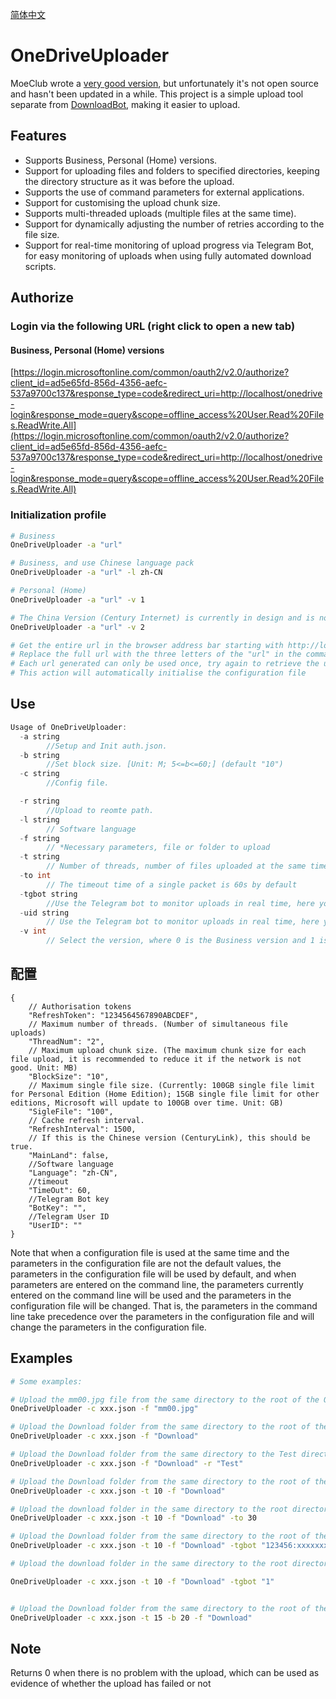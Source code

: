 [简体中文](Readme-zh-CN.md)
# OneDriveUploader

MoeClub wrote a [very good version](https://github.com/MoeClub/OneList/tree/master/OneDriveUploader), but unfortunately it's not open source and hasn't been updated in a while. This project is a simple upload tool separate from [DownloadBot](https://github.com/gaowanliang/DownloadBot), making it easier to upload.

## Features

- Supports Business, Personal (Home) versions.
- Support for uploading files and folders to specified directories, keeping the directory structure as it was before the upload.
- Supports the use of command parameters for external applications.
- Support for customising the upload chunk size.
- Supports multi-threaded uploads (multiple files at the same time).
- Support for dynamically adjusting the number of retries according to the file size.
- Support for real-time monitoring of upload progress via Telegram Bot, for easy monitoring of uploads when using fully automated download scripts.


## Authorize
### Login via the following URL (right click to open a new tab)
#### Business, Personal (Home) versions
[https://login.microsoftonline.com/common/oauth2/v2.0/authorize?client_id=ad5e65fd-856d-4356-aefc-537a9700c137&response_type=code&redirect_uri=http://localhost/onedrive-login&response_mode=query&scope=offline_access%20User.Read%20Files.ReadWrite.All](https://login.microsoftonline.com/common/oauth2/v2.0/authorize?client_id=ad5e65fd-856d-4356-aefc-537a9700c137&response_type=code&redirect_uri=http://localhost/onedrive-login&response_mode=query&scope=offline_access%20User.Read%20Files.ReadWrite.All)



### Initialization profile
```bash
# Business
OneDriveUploader -a "url"

# Business, and use Chinese language pack
OneDriveUploader -a "url" -l zh-CN

# Personal (Home)
OneDriveUploader -a "url" -v 1

# The China Version (Century Internet) is currently in design and is not available
OneDriveUploader -a "url" -v 2

# Get the entire url in the browser address bar starting with http://loaclhost
# Replace the full url with the three letters of the "url" in the command
# Each url generated can only be used once, try again to retrieve the url
# This action will automatically initialise the configuration file
```

## Use
```c
Usage of OneDriveUploader:
  -a string
        //Setup and Init auth.json.
  -b string
        //Set block size. [Unit: M; 5<=b<=60;] (default "10")
  -c string
        //Config file.

  -r string
        //Upload to reomte path.
  -l string
        // Software language
  -f string
        // *Necessary parameters, file or folder to upload
  -t string
        // Number of threads, number of files uploaded at the same time. Default: 3
  -to int
        // The timeout time of a single packet is 60s by default
  -tgbot string
        //Use the Telegram bot to monitor uploads in real time, here you need to fill in the access token of the bot, e.g. 123456789:xxxxxxxxxx, use double quotes to wrap it
  -uid string
        // Use the Telegram bot to monitor uploads in real time, here you need to fill in the recipient's userID, shaped like 123456789
  -v int
        // Select the version, where 0 is the Business version and 1 is the personal (home) version, the default is 0
```

## 配置
```jsonc
{
    // Authorisation tokens
    "RefreshToken": "1234564567890ABCDEF",
    // Maximum number of threads. (Number of simultaneous file uploads)
    "ThreadNum": "2",
    // Maximum upload chunk size. (The maximum chunk size for each file upload, it is recommended to reduce it if the network is not good. Unit: MB)
    "BlockSize": "10",
    // Maximum single file size. (Currently: 100GB single file limit for Personal Edition (Home Edition); 15GB single file limit for other editions, Microsoft will update to 100GB over time. Unit: GB)
    "SigleFile": "100",
    // Cache refresh interval.
    "RefreshInterval": 1500,
    // If this is the Chinese version (CenturyLink), this should be true.
    "MainLand": false,
    //Software language
    "Language": "zh-CN",
    //timeout
    "TimeOut": 60,
    //Telegram Bot key
    "BotKey": "",
    //Telegram User ID
    "UserID": ""
}
```
Note that when a configuration file is used at the same time and the parameters in the configuration file are not the default values, the parameters in the configuration file will be used by default, and when parameters are entered on the command line, the parameters currently entered on the command line will be used and the parameters in the configuration file will be changed. That is, the parameters in the command line take precedence over the parameters in the configuration file and will change the parameters in the configuration file.

## Examples
```bash
# Some examples:

# Upload the mm00.jpg file from the same directory to the root of the OneDrive
OneDriveUploader -c xxx.json -f "mm00.jpg"

# Upload the Download folder from the same directory to the root of the OneDrive
OneDriveUploader -c xxx.json -f "Download" 

# Upload the Download folder from the same directory to the Test directory of the OneDrive
OneDriveUploader -c xxx.json -f "Download" -r "Test"

# Upload the Download folder from the same directory to the root of the OneDrive, using 10 threads
OneDriveUploader -c xxx.json -t 10 -f "Download" 

# Upload the download folder in the same directory to the root directory of onedrive network disk, use 10 threads, and set the timeout to 30 seconds
OneDriveUploader -c xxx.json -t 10 -f "Download" -to 30

# Upload the Download folder from the same directory to the root of the OneDrive, using 10 threads, while using Telegram Bot to monitor the progress of the upload in real time
OneDriveUploader -c xxx.json -t 10 -f "Download" -tgbot "123456:xxxxxxxx" -uid 123456789

# Upload the download folder in the same directory to the root directory of onedrive network disk, use 10 threads, and use the telegram BOT parameter loader in the configuration file to monitor the upload progress in real time (provided that the configuration file contains the parameters of telegram BOT)

OneDriveUploader -c xxx.json -t 10 -f "Download" -tgbot "1"


# Upload the Download folder from the same directory to the root of the OneDrive, using 15 threads, and setting the chunk size to 20M
OneDriveUploader -c xxx.json -t 15 -b 20 -f "Download" 
```

## Note

Returns 0 when there is no problem with the upload, which can be used as evidence of whether the upload has failed or not